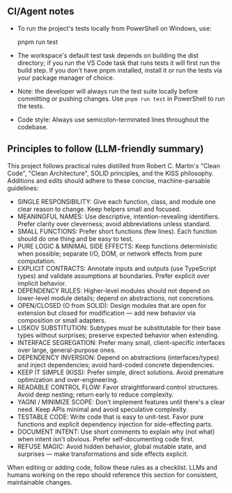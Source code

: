 ## CI/Agent notes

- To run the project's tests locally from PowerShell on Windows, use:

  pnpm run test

- The workspace's default test task depends on building the dist directory; if you run the VS Code task that runs tests it will first run the build step. If you don't have pnpm installed, install it or run the tests via your package manager of choice.

- Note: the developer will always run the test suite locally before committing or pushing changes. Use `pnpm run test` in PowerShell to run the tests.
 
- Code style: Always use semicolon-terminated lines throughout the codebase.

## Principles to follow (LLM-friendly summary)

This project follows practical rules distilled from Robert C. Martin's "Clean Code", "Clean Architecture", SOLID principles, and the KISS philosophy. Additions and edits should adhere to these concise, machine-parsable guidelines:

- SINGLE RESPONSIBILITY: Give each function, class, and module one clear reason to change. Keep helpers small and focused.
- MEANINGFUL NAMES: Use descriptive, intention-revealing identifiers. Prefer clarity over cleverness; avoid abbreviations unless standard.
- SMALL FUNCTIONS: Prefer short functions (few lines). Each function should do one thing and be easy to test.
- PURE LOGIC & MINIMAL SIDE EFFECTS: Keep functions deterministic when possible; separate I/O, DOM, or network effects from pure computation.
- EXPLICIT CONTRACTS: Annotate inputs and outputs (use TypeScript types) and validate assumptions at boundaries. Prefer explicit over implicit behavior.
- DEPENDENCY RULES: Higher-level modules should not depend on lower-level module details; depend on abstractions, not concretions.
- OPEN/CLOSED (O from SOLID): Design modules that are open for extension but closed for modification — add new behavior via composition or small adapters.
- LISKOV SUBSTITUTION: Subtypes must be substitutable for their base types without surprises; preserve expected behavior when extending.
- INTERFACE SEGREGATION: Prefer many small, client-specific interfaces over large, general-purpose ones.
- DEPENDENCY INVERSION: Depend on abstractions (interfaces/types) and inject dependencies; avoid hard-coded concrete dependencies.
- KEEP IT SIMPLE (KISS): Prefer simple, direct solutions. Avoid premature optimization and over-engineering.
- READABLE CONTROL FLOW: Favor straightforward control structures. Avoid deep nesting; return early to reduce complexity.
- YAGNI / MINIMIZE SCOPE: Don't implement features until there's a clear need. Keep APIs minimal and avoid speculative complexity.
- TESTABLE CODE: Write code that is easy to unit-test. Favor pure functions and explicit dependency injection for side-effecting parts.
- DOCUMENT INTENT: Use short comments to explain why (not what) when intent isn't obvious. Prefer self-documenting code first.
- REFUSE MAGIC: Avoid hidden behavior, global mutable state, and surprises — make transformations and side effects explicit.

When editing or adding code, follow these rules as a checklist. LLMs and humans working on the repo should reference this section for consistent, maintainable changes.

